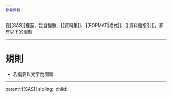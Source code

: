 ```yaml
---
參考資料:
---
```

在[[SAS]]裡面，包含變數、[[資料集]]、[[FORMAT|格式]]、[[資料館指引]]，都有以下的限制
- - -
# 規則
- 名稱要以文字為開頭
- - -
parent::[[SAS]]
sibling::
child::
